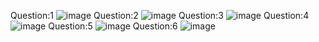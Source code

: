 Question:1 ![image](https://github.com/Yesaullah/PfFall23/assets/142867724/188f3c78-f592-4f3f-a986-f8538919dde8)
Question:2 ![image](https://github.com/Yesaullah/PfFall23/assets/142867724/cfa0c742-e4d7-4b0a-89a0-81b0c5374175)
Question:3 ![image](https://github.com/Yesaullah/PfFall23/assets/142867724/e367f8ef-d88a-4420-84aa-dc79308a2870)
Question:4 ![image](https://github.com/Yesaullah/PfFall23/assets/142867724/5434f208-1bb5-4fdd-b967-de2d0a221ac3)
Question:5 ![image](https://github.com/Yesaullah/PfFall23/assets/142867724/7e9c5e60-d73b-4b43-8b64-f8dbd3563e09)
Question:6 ![image](https://github.com/Yesaullah/PfFall23/assets/142867724/2d6966aa-d2f7-4f77-81e0-24bcffe9f1d3)

